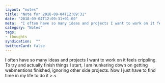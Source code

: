 ```yaml
---
layout: "notes"
title: "Note for 2018-09-04T12:09:31"
date: "2018-09-04T12:09:31+01:00"
meta:  "I often have so many ideas and projects I want to work on it feels..."
category: "Notes"
tags:
- thoughts
syndication:  ""
twitterCard: false
---
```

I often have so many ideas and projects I want to work on it feels crippling. To try and actually finish things I start, I am hunkering down on getting webmentions finished, ignoring other side projects. Now I just have to find time in my life to do it >.<
